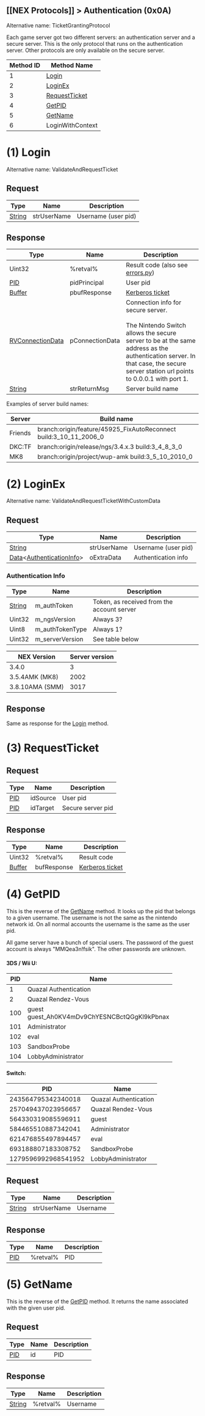 [[NEX Protocols]] > Authentication (0x0A)
---
Alternative name: TicketGrantingProtocol

Each game server got two different servers: an authentication server and a secure server. This is the only protocol that runs on the authentication server. Other protocols are only available on the secure server.

| Method ID | Method Name |
| --- | --- |
| 1 | [Login](#1-login) |
| 2 | [LoginEx](#2-loginex) |
| 3 | [RequestTicket](#3-requestticket) |
| 4 | [GetPID](#4-getpid) |
| 5 | [GetName](#5-getname) |
| 6 | LoginWithContext |

# (1) Login
Alternative name: ValidateAndRequestTicket

## Request
| Type | Name | Description |
| --- | --- | --- |
| [String] | strUserName | Username (user pid) |

## Response
| Type | Name | Description |
| --- | --- | --- |
| Uint32 | %retval% | Result code (also see [errors.py](https://github.com/Kinnay/NintendoClients/blob/master/nintendo/nex/errors.py)) |
| [PID] | pidPrincipal |  User pid |
| [Buffer] | pbufResponse | [Kerberos ticket](Kerberos-Authentication#kerberos-ticket) |
| [RVConnectionData](NEX-Common-Types#rendez-vous-connection-data-structure) | pConnectionData | Connection info for secure server.<br><br>The Nintendo Switch allows the secure server to be at the same address as the authentication server. In that case, the secure server station url points to  0.0.0.1 with port 1. |
| [String] | strReturnMsg | Server build name |

Examples of server build names:

| Server | Build name |
| --- | --- |
| Friends | branch:origin/feature/45925_FixAutoReconnect build:3_10_11_2006_0 |
| DKC:TF | branch:origin/release/ngs/3.4.x.3 build:3_4_8_3_0 |
| MK8 | branch:origin/project/wup-amk build:3_5_10_2010_0 |

# (2) LoginEx
Alternative name: ValidateAndRequestTicketWithCustomData

## Request
| Type | Name | Description |
| --- | --- | --- |
| [String] | strUserName | Username (user pid) |
| [Data]&lt;[AuthenticationInfo](#authentication-info)&gt; | oExtraData | Authentication info |

### Authentication Info
| Type | Name | Description |
| --- | --- | --- |
| [String] | m_authToken | Token, as received from the account server |
| Uint32 | m_ngsVersion | Always 3? |
| Uint8 | m_authTokenType | Always 1? |
| Uint32 | m_serverVersion | See table below |

| NEX Version | Server version |
| --- | --- |
| 3.4.0 | 3 |
| 3.5.4AMK (MK8) | 2002 |
| 3.8.10AMA (SMM) | 3017 |

## Response
Same as response for the [Login](#1-login) method.

# (3) RequestTicket
## Request
| Type | Name | Description |
| --- | --- | --- |
| [PID] | idSource | User pid |
| [PID] | idTarget | Secure server pid |

## Response
| Type | Name | Description |
| --- | --- | --- |
| Uint32 | %retval% | Result code |
| [Buffer] | bufResponse | [Kerberos ticket](Kerberos-Authentication#kerberos-ticket) |

# (4) GetPID
This is the reverse of the [GetName](#5-getname) method. It looks up the pid that belongs to a given username. The username is not the same as the nintendo network id. On all normal accounts the username is the same as the user pid.

All game server have a bunch of special users. The password of the guest account is always "MMQea3n!fsik". The other passwords are unknown.

#### 3DS / Wii U:
| PID | Name |
| --- | --- |
| 1 | Quazal Authentication |
| 2 | Quazal Rendez-Vous |
| 100 | guest<br>guest_Ah0KV4mDv9ChYESNCBctQGgKl9kPbnax |
| 101 | Administrator |
| 102 | eval |
| 103 | SandboxProbe |
| 104 | LobbyAdministrator |

#### Switch:
| PID | Name |
| --- | --- |
| 243564795342340018 | Quazal Authentication |
| 257049437023956657 | Quazal Rendez-Vous |
| 564330319085596911 | guest |
| 584465510887342041 | Administrator |
| 621476855497894457 | eval |
| 693188807183308752 | SandboxProbe |
| 1279596992968541952 | LobbyAdministrator |

## Request
| Type | Name | Description |
| --- | --- | --- |
| [String] | strUserName | Username |

## Response
| Type | Name | Description |
| --- | --- | --- |
| [PID] | %retval% | PID |

# (5) GetName
This is the reverse of the [GetPID](#4-getpid) method. It returns the name associated with the given user pid.

## Request
| Type | Name | Description |
| --- | --- | --- |
| [PID] | id | PID |

## Response
| Type | Name | Description |
| --- | --- | --- |
| [String] | %retval% | Username |

[String]: NEX-Common-Types#string
[Buffer]: NEX-Common-Types#buffer
[Structure]: NEX-Common-Types#structure
[StationURL]: NEX-Common-Types#station-url
[List]: NEX-Common-Types#list
[PID]: NEX-Common-Types#pid
[DateTime]: NEX-Common-Types#date-time
[Data]: NEX-Common-Types#any-data-holder